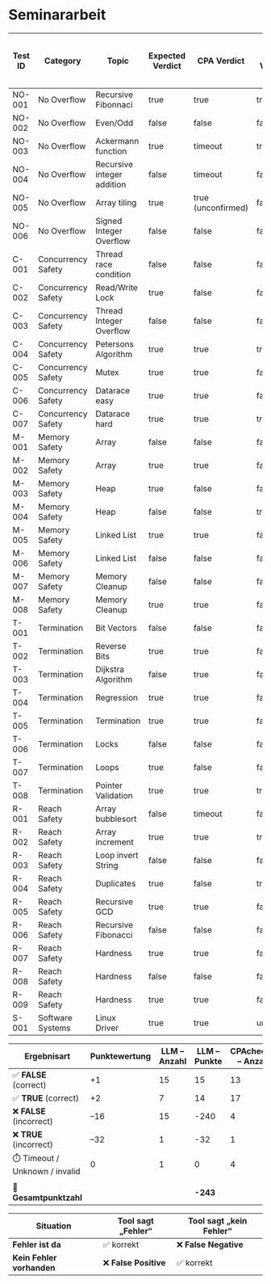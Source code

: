 # Seminararbeit

| Test ID      | Category      | Topic |Expected Verdict | CPA Verdict | LLM Verdict | CPA Correct | LLM Correct | Error Type (CPA / LLM)|
|--------------|---------------|-------|-----------------|-------------|-------------|-------------|-------------|-----------------------|
| NO-001 | No Overflow   | Recursive Fibonnaci |true     | true     | true       | ✅          | ✅          | - / - |
| NO-002 | No Overflow   | Even/Odd|false     | false     | false       | ✅          | ✅          | - / - |
| NO-003 | No Overflow   | Ackermann function|true     | timeout     | true       | ❌           | ✅          | - / - |
| NO-004 | No Overflow   | Recursive integer addition |false     | timeout     | false    | ❌           | ✅          | - / - |
| NO-005 | No Overflow   | Array tiling |true     | true (unconfirmed)     | false       | (✅)          |  ❌         | - / FP|
| NO-006 | No Overflow   | Signed Integer Overflow |false     | false     | false       | ✅          | ✅          | - / - |
| C-001 | Concurrency Safety   | Thread race condition|false     | false     | false       | ✅           | ✅          | - / - |
| C-002 | Concurrency Safety   | Read/Write Lock |true     | false     | false       | ❌             | ❌            | FP / FP |
| C-003 | Concurrency Safety   | Thread Integer Overflow |false     | false     | false       | ✅           | ✅          | - / - |
| C-004 | Concurrency Safety   | Petersons Algorithm |true     |true     | true       | ✅           | ✅          | - / - |
| C-005 | Concurrency Safety   | Mutex  |true     |true     | false       |  ✅           | ❌          | - / FP |
| C-006 | Concurrency Safety   | Datarace easy |true     |true     | false       |  ✅           | ❌          | - / FP |
| C-007 | Concurrency Safety   | Datarace hard |true     |true     | true       | ✅           | ✅          | - / - |
| M-001 | Memory Safety   | Array |false     |false     | false       | ✅           | ✅          | - / - |
| M-002 | Memory Safety   | Array |true     |true     | false       | ✅           | ❌          | - / FP |
| M-003 | Memory Safety   | Heap |true     |false     | false       | ❌          | ❌          | FP / FP |
| M-004 | Memory Safety   | Heap |false     |false     | true       |  ✅           | ❌          | - / FN |
| M-005 | Memory Safety   | Linked List |true     |true     | false       |  ✅           | ❌          | - / FP |
| M-006 | Memory Safety   | Linked List |false     |false     | false       | ✅          | ✅          | - / - |
| M-007 | Memory Safety   | Memory Cleanup |false     |false     | false       | ✅         | ✅          | - / - |
| M-008 | Memory Safety   | Memory Cleanup |true     |true     | false       | ✅         | ❌          | - / FP |
| T-001 | Termination   | Bit Vectors |false     |false     | false       | ✅         | ✅          | - / - |
| T-002 | Termination   | Reverse Bits | true     |true     | false       | ✅         | ❌         | - / FP |
| T-003 | Termination   | Dijkstra Algorithm | false     |true     | false       | ❌         | ✅        | FN / - |
| T-004 | Termination   | Regression | true     |true     | false       | ✅         | ❌         | - / FP |
| T-005 | Termination   | Termination | true     |true     | false       | ✅         | ❌         | - / FP |
| T-006 | Termination   | Locks | false     |false     | false       | ✅         | ✅         | - / - |
| T-007 | Termination   | Loops | true     |false     | false       | ❌         | ❌         | FP / FP |
| T-008 | Termination   | Pointer Validation | true     |true     | true       | ✅         | ✅         | - / - |
| R-001 | Reach Safety   | Array bubblesort | false     | timeout     | false       | ❌         | ✅         | - / - |
| R-002 | Reach Safety   | Array increment | true     | true     | true       | ✅         | ✅         | - / - |
| R-003 | Reach Safety   | Loop invert String | false     | false     | false       | ✅         | ✅         | - / - |
| R-004 | Reach Safety   | Duplicates | true     | false     | true       | ❌        | ✅         | FP / - |
| R-005 | Reach Safety   | Recursive GCD | true     | true     | false       | ✅        | ❌         | - / FP |
| R-006 | Reach Safety   | Recursive Fibonacci | false     | false     | false       | ✅        | ✅         | - / - |
| R-007 | Reach Safety   | Hardness| true     | true     | false       | ✅        | ❌         | - / FP |
| R-008 | Reach Safety   | Hardness | false     | false     | false       | ✅        | ✅         | - / - |
| R-009 | Reach Safety   | Hardness | true     | true     | false       | ✅         | ❌         | - / FP |
| S-001 | Software Systems   | Linux Driver | true     | true     | unknown       | ✅         | (❌)         | - / - |



| Ergebnisart                      | Punktewertung | LLM – Anzahl    | LLM – Punkte   | CPAchecker – Anzahl    | CPAchecker – Punkte |
|----------------------------------|---------------|----------------|----------------|------------------------|------------------------|
| ✅ **FALSE** (correct)           | +1            |  15            |  15              |    13                   | 13                       |
| ✅ **TRUE** (correct)            | +2            |   7            |  14              |   17                   |  34                     |
| ❌ **FALSE** (incorrect)         | –16           |  15            | -240             |         4              |  -64                     |
| ❌ **TRUE** (incorrect)          | –32           |  1             |  -32              |  1                     |  -32                      |
| ⏱️ Timeout / Unknown / invalid    | 0             |  1             | 0              |    4                    | 0                      |
|                                  |               |                |                |                        |                        |
| **🔢 Gesamtpunktzahl**          |               |                | **-243**          |                        | **-49**                  |






| Situation                 | Tool sagt „Fehler“   | Tool sagt „kein Fehler“ |
| ------------------------- | -------------------- | ----------------------- |
| **Fehler ist da**         | ✅ korrekt            | ❌ **False Negative**    |
| **Kein Fehler vorhanden** | ❌ **False Positive** | ✅ korrekt               |
